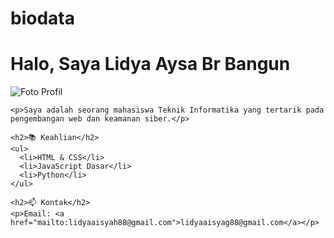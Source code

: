 # biodata
<!DOCTYPE html>
<html lang="id">
<head>
  <meta charset="UTF-8">
  <meta name="viewport" content="width=device-width, initial-scale=1">
  <title>Biodata Pribadi</title>
  <link rel="stylesheet" href="style.css">
</head>
<body>
  <div class="container">
    <h1>Halo, Saya Lidya Aysa Br Bangun</h1>
    <img src="https://via.placeholder.com/150" alt="Foto Profil" class="profile-img">
    
    <p>Saya adalah seorang mahasiswa Teknik Informatika yang tertarik pada pengembangan web dan keamanan siber.</p>

    <h2>📚 Keahlian</h2>
    <ul>
      <li>HTML & CSS</li>
      <li>JavaScript Dasar</li>
      <li>Python</li>
    </ul>

    <h2>📫 Kontak</h2>
    <p>Email: <a href="mailto:lidyaaisyah88@gmail.com">lidyaaisyag88@gmail.com</a></p>
  </div>
</body>
</html>
